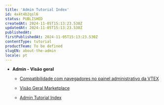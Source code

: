```yaml
---
title: 'Admin Tutorial Index'
id: 4x4t4b2qsl6
status: PUBLISHED
createdAt: 2024-11-05T15:13:23.530Z
updatedAt: 2024-11-05T15:13:23.530Z
publishedAt: 
firstPublishedAt: 2024-11-05T15:13:23.530Z
contentType: tutorial
productTeam: To be defined
slugEN: about-the-admin
locale: pt
---
```


- **Admin - Visão geral**

  - [Compatibilidade com navegadores no painel administrativo da VTEX](pt/docs/tutorial/compatibilidade-com-navegadores-no-modulo-administrativo-admin)
  - [Visão Geral Marketplace](pt/docs/tutorial/visao-geral-marketplace)


  - [Admin Tutorial Index](pt/docs/tutorial/index-pt-tutorial-about-the-admin)


